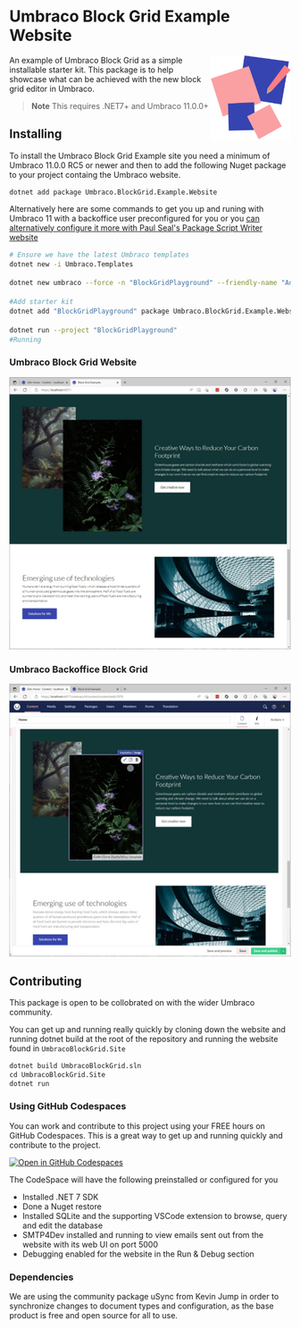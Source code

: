 # Umbraco Block Grid Example Website

<img src=".github/readme-assets/UmbracoBlockGridDemoLogo.png" alt="Umbraco Block Grid Example Website" height="150" align="right">

An example of Umbraco Block Grid as a simple installable starter kit. This package is to help showcase what can be achieved with the new block grid editor in Umbraco.

> **Note** 
> This requires .NET7+ and Umbraco 11.0.0+

## Installing
To install the Umbraco Block Grid Example site you need a minimum of Umbraco 11.0.0 RC5 or newer and then to add the following Nuget package to your project containg the Umbraco website.

```
dotnet add package Umbraco.BlockGrid.Example.Website
```

Alternatively here are some commands to get you up and runing with Umbraco 11 with a backoffice user preconfigured for you or you [can alternatively configure it more with Paul Seal's Package Script Writer website](https://psw.codeshare.co.uk/?InstallUmbracoTemplate=true&UmbracoTemplateVersion=&Packages=&UserEmail=warren%40umbraco.com&ProjectName=UmbracoBlockGrid.Site&CreateSolutionFile=true&SolutionName=UmbracoBlockGrid&UseUnattendedInstall=true&DatabaseType=SQLite&UserPassword=password1234&UserFriendlyName=Warren+Buckley&IncludeStarterKit=false&StarterKitPackage=clean&OnelinerOutput=false)

```bash
# Ensure we have the latest Umbraco templates
dotnet new -i Umbraco.Templates

dotnet new umbraco --force -n "BlockGridPlayground" --friendly-name "Administrator" --email "admin@example.com" --password "1234567890" --development-database-type SQLite

#Add starter kit
dotnet add "BlockGridPlayground" package Umbraco.BlockGrid.Example.Website

dotnet run --project "BlockGridPlayground"
#Running
```


### Umbraco Block Grid Website
![Umbraco BlockGrid](.github/readme-assets/blockgrid-screenshot.jpg)

### Umbraco Backoffice Block Grid
![Umbraco BlockGrid Backoffice](.github/readme-assets/blockgrid-umbraco-screenshot.jpg)


## Contributing
This package is open to be collobrated on with the wider Umbraco community.

You can get up and running really quickly by cloning down the website and running dotnet build at the root of the repository and running the website found in `UmbracoBlockGrid.Site`

```
dotnet build UmbracoBlockGrid.sln
cd UmbracoBlockGrid.Site
dotnet run 
```

### Using GitHub Codespaces
You can work and contribute to this project using your FREE hours on GitHub Codespaces. This is a great way to get up and running quickly and contribute to the project.

[![Open in GitHub Codespaces](https://github.com/codespaces/badge.svg)](https://github.com/codespaces/new?hide_repo_select=true&ref=main&repo=569757441&machine=standardLinux32gb&devcontainer_path=.devcontainer%2Fdevcontainer.json&location=WestEurope)


The CodeSpace will have the following preinstalled or configured for you

* Installed .NET 7 SDK
* Done a Nuget restore
* Installed SQLite and the supporting VSCode extension to browse, query and edit the database
* SMTP4Dev installed and running to view emails sent out from the website with its web UI on port 5000
* Debugging enabled for the website in the Run & Debug section


### Dependencies

We are using the community package uSync from Kevin Jump in order to synchronize changes to document types and configuration, as the base product is free and open source for all to use.
